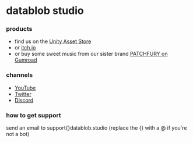 # datablob studio

### products
- find us on the [Unity Asset Store](https://assetstore.unity.com/publishers/61705)
- or [itch.io](#)
- or buy some sweet music from our sister brand [PATCHFURY on Gumroad](https://patchfury.gumroad.com/)

### channels
- [YouTube](https://www.youtube.com/channel/UCsvzDUuzNBtcmP97msnoUKg)
- [Twitter](https://twitter.com/datablobstudio)
- [Discord](https://discord.gg/FQgE8U8pBj)

### how to get support
send an email to support{}datablob.studio (replace the {} with a @ if you're not a bot)
